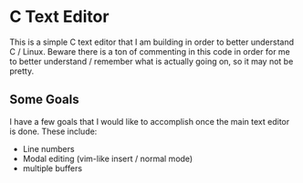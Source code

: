 # C Text Editor
This is a simple C text editor that I am building in order to better understand C / Linux. Beware there is a ton of commenting in this code in order for me to better understand / remember what is actually going on, so it may not be pretty.

## Some Goals
I have a few goals that I would like to accomplish once the main text editor is done. These include:
- Line numbers
- Modal editing (vim-like insert / normal mode)
- multiple buffers
